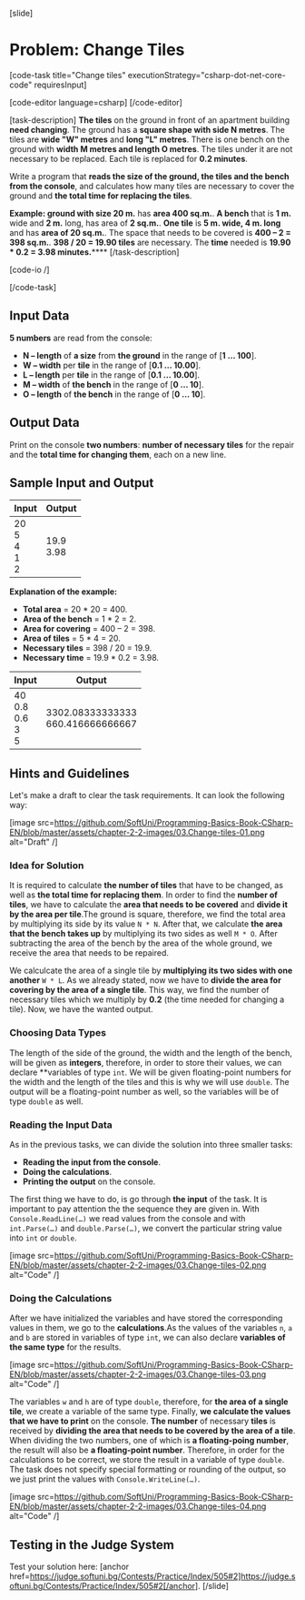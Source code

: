 [slide]
# Problem: Change Tiles

[code-task title="Change tiles" executionStrategy="csharp-dot-net-core-code" requiresInput]

[code-editor language=csharp]
[/code-editor]

[task-description]
**The tiles** on the ground in front of an apartment building **need changing**. The ground has a **square shape with side N metres**. The tiles are **wide "W" metres** and **long "L" metres**. There is one bench on the ground with **width M metres and length O metres**. The tiles under it are not necessary to be replaced. Each tile is replaced for **0.2 minutes**.

Write a program that **reads the size of the ground, the tiles and the bench from the console**, and calculates how many tiles are necessary to cover the ground and **the total time for replacing the tiles**.

**Example: ground with size 20 m.** has **аrea 400 sq.m.**. **A bench** that is **1 m.** wide and **2 m.** long, has area of **2 sq.m.**. **One tile** is **5 m. wide, 4 m. long** and has **area of 20 sq.m.**. The space that needs to be covered is **400 – 2 = 398 sq.m.**. **398 / 20 = 19.90 tiles** are necessary. The **time** needed is **19.90 * 0.2 = 3.98 minutes.******
[/task-description]

[code-io /]

[/code-task]		


## Input Data

**5 numbers** are read from the console:

- **N – length** of **a size** from **the ground** in the range of [**1 … 100**].
- **W – width** per **tile** in the range of [**0.1 … 10.00**].
- **L – length** per **tile** in the range of [**0.1 … 10.00**].
- **М – width** of **the bench** in the range of [**0 … 10**].
- **О – length** of **the bench** in the range of [**0 … 10**].

## Output Data

Print on the console **two numbers**: **number of necessary tiles** for the repair and the **total time for changing them**, each on a new line.

## Sample Input and Output

|         Input        |   Output   |
|----------------------|------------|
|20<br>5<br>4<br>1<br>2|19.9<br>3.98|

**Explanation of the example:**

- **Total area** = 20 \* 20 = 400.
- **Area of the bench** = 1 \* 2 = 2.
- **Area for covering** = 400 – 2 = 398.
- **Area of tiles** = 5 \* 4 = 20.
- **Necessary tiles** = 398 \/ 20 = 19.9.
- **Necessary time** = 19.9 \* 0.2 = 3.98.

|           Input          |               Output               |
|--------------------------|------------------------------------|
|40<br>0.8<br>0.6<br>3<br>5|3302.08333333333<br>660.416666666667|

## Hints and Guidelines

Let's make a draft to clear the task requirements. It can look the following way:

[image src=https://github.com/SoftUni/Programming-Basics-Book-CSharp-EN/blob/master/assets/chapter-2-2-images/03.Change-tiles-01.png alt="Draft" /]

### Idea for Solution

It is required to calculate **the number of tiles** that have to be changed, as well as **the total time for replacing them**. In order to find the **number of tiles**, we have to calculate the **area that needs to be covered** and **divide it by the area per tile**.The ground is square, therefore, we find the total area by multiplying its side by its value `N * N`. After that, we calculate **the area that the bench takes up** by multiplying its two sides as well `M * O`. After subtracting the area of the bench by the area of the whole ground, we receive the area that needs to be repaired.

We calculcate the area of a single tile by **multiplying its two sides with one another** `W * L`. As we already stated, now we have to **divide the area for covering by the area of a single tile**. This way, we find the number of necessary tiles which we multiply by **0.2** (the time needed for changing a tile). Now, we have the wanted output.

### Choosing Data Types

The length of the side of the ground, the width and the length of the bench, will be given as **integers**, therefore, in order to store their values, we can declare **variables of type `int`. We will be given floating-point numbers for the width and the length of the tiles and this is why we will use `double`. The output will be a floating-point number as well, so the variables will be of type `double` as well.

### Reading the Input Data

As in the previous tasks, we can divide the solution into three smaller tasks:
- **Reading the input from the console**.
- **Doing the calculations**.
- **Printing the output** on the console.

The first thing we have to do, is go through **the input** of the task. It is important to pay attention the the sequence they are given in. With `Console.ReadLine(…)` we read values from the console and with `int.Parse(…)` and `double.Parse(…)`, we convert the particular string value into `int` or `double`.

[image src=https://github.com/SoftUni/Programming-Basics-Book-CSharp-EN/blob/master/assets/chapter-2-2-images/03.Change-tiles-02.png alt="Code" /]

### Doing the Calculations

After we have initialized the variables and have stored the corresponding values in them, we go to the **calculations**.As the values of the variables `n`, `a` and `b` are stored in variables of type `int`, we can also declare **variables of the same type** for the results.

[image src=https://github.com/SoftUni/Programming-Basics-Book-CSharp-EN/blob/master/assets/chapter-2-2-images/03.Change-tiles-03.png alt="Code" /]

The variables `w` and  `h` are of type `double`, therefore, for **the area of a single tile**, we create a variable of the same type. Finally, **we calculate the values that we have to print** on the console. **The number** of necessary **tiles** is received by **dividing the area that needs to be covered by the area of a tile**. When dividing the two numbers, one of which is **a floating-poing number**, the result will also be **a floating-point number**. Therefore, in order for the calculations to be correct, we store the result in a variable of type `double`. The task does not specify special formatting or rounding of the output, so we just print the values with `Console.WriteLine(…)`.

[image src=https://github.com/SoftUni/Programming-Basics-Book-CSharp-EN/blob/master/assets/chapter-2-2-images/03.Change-tiles-04.png alt="Code" /]

## Testing in the Judge System

Test your solution here: [anchor href=https://judge.softuni.bg/Contests/Practice/Index/505#2]https://judge.softuni.bg/Contests/Practice/Index/505#2[/anchor].
[/slide]
